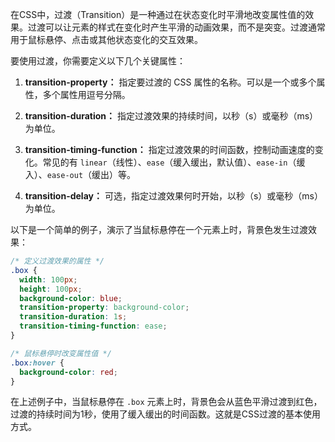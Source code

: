在CSS中，过渡（Transition）是一种通过在状态变化时平滑地改变属性值的效果。过渡可以让元素的样式在变化时产生平滑的动画效果，而不是突变。过渡通常用于鼠标悬停、点击或其他状态变化的交互效果。

要使用过渡，你需要定义以下几个关键属性：

1. **transition-property：** 指定要过渡的 CSS 属性的名称。可以是一个或多个属性，多个属性用逗号分隔。

2. **transition-duration：** 指定过渡效果的持续时间，以秒（s）或毫秒（ms）为单位。

3. **transition-timing-function：** 指定过渡效果的时间函数，控制动画速度的变化。常见的有 `linear`（线性）、`ease`（缓入缓出，默认值）、`ease-in`（缓入）、`ease-out`（缓出）等。

4. **transition-delay：** 可选，指定过渡效果何时开始，以秒（s）或毫秒（ms）为单位。

以下是一个简单的例子，演示了当鼠标悬停在一个元素上时，背景色发生过渡效果：

```css
/* 定义过渡效果的属性 */
.box {
  width: 100px;
  height: 100px;
  background-color: blue;
  transition-property: background-color;
  transition-duration: 1s;
  transition-timing-function: ease;
}

/* 鼠标悬停时改变属性值 */
.box:hover {
  background-color: red;
}
```

在上述例子中，当鼠标悬停在 `.box` 元素上时，背景色会从蓝色平滑过渡到红色，过渡的持续时间为1秒，使用了缓入缓出的时间函数。这就是CSS过渡的基本使用方式。
